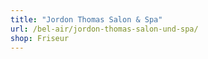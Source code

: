 ```yaml
---
title: "Jordon Thomas Salon & Spa"
url: /bel-air/jordon-thomas-salon-und-spa/
shop: Friseur
---
```

